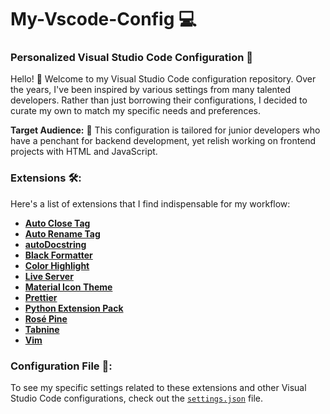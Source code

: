 # My-Vscode-Config 💻
### Personalized Visual Studio Code Configuration 🚀

Hello! 👋 Welcome to my Visual Studio Code configuration repository. Over the years, I've been inspired by various settings from many talented developers. Rather than just borrowing their configurations, I decided to curate my own to match my specific needs and preferences.

**Target Audience:** 🎯 This configuration is tailored for junior developers who have a penchant for backend development, yet relish working on frontend projects with HTML and JavaScript.

### Extensions 🛠:
Here's a list of extensions that I find indispensable for my workflow:

- [**Auto Close Tag**](https://marketplace.visualstudio.com/items?itemName=formulahendry.auto-close-tag)
- [**Auto Rename Tag**](https://marketplace.visualstudio.com/items?itemName=formulahendry.auto-rename-tag)
- [**autoDocstring**](https://marketplace.visualstudio.com/items?itemName=Zheaoli.autoDocstring)
- [**Black Formatter**](https://marketplace.visualstudio.com/items?itemName=Python-Dev.Black)
- [**Color Highlight**](https://marketplace.visualstudio.com/items?itemName=naumovs.color-highlight)
- [**Live Server**](https://marketplace.visualstudio.com/items?itemName=ritwickdey.LiveServer)
- [**Material Icon Theme**](https://marketplace.visualstudio.com/items?itemName=PKief.material-icon-theme)
- [**Prettier**](https://marketplace.visualstudio.com/items?itemName=esbenp.prettier-vscode)
- [**Python Extension Pack**](https://marketplace.visualstudio.com/items?itemName=donjayamanne.python-extension-pack)
- [**Rosé Pine**](https://marketplace.visualstudio.com/items?itemName=mvllow.rose-pine)
- [**Tabnine**](https://marketplace.visualstudio.com/items?itemName=TabNine.tabnine-vscode)
- [**Vim**](https://marketplace.visualstudio.com/items?itemName=vscodevim.vim)

### Configuration File 📁:
To see my specific settings related to these extensions and other Visual Studio Code configurations, check out the [`settings.json`](./settings.json) file.
